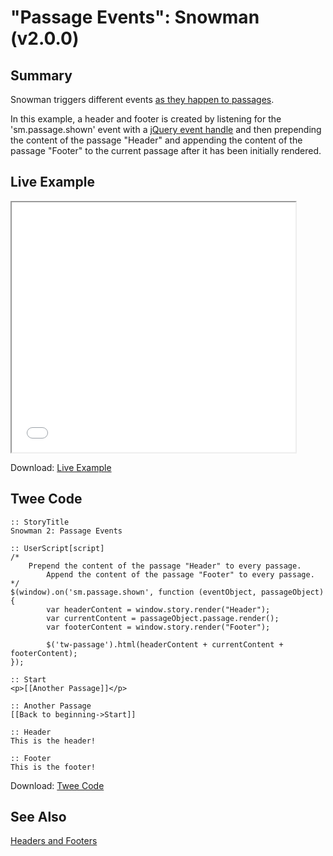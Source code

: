 # "Passage Events": Snowman (v2.0.0)

## Summary

Snowman triggers different events [as they happen to passages](https://videlais.github.io/snowman/2/events/passage_events.html).

In this example, a header and footer is created by listening for the 'sm.passage.shown' event with a [jQuery event handle](http://api.jquery.com/category/events/event-handler-attachment/) and then prepending the content of the passage "Header" and appending the content of the passage "Footer" to the current passage after it has been initially rendered.

## Live Example

<section>
<iframe src="snowman_passage_events_example.html" height=400 width=90%></iframe>


Download: <a href="snowman_passage_events_example.html" target="_blank">Live Example</a>
</section>

## Twee Code

```
:: StoryTitle
Snowman 2: Passage Events

:: UserScript[script]
/*
    Prepend the content of the passage "Header" to every passage.
		Append the content of the passage "Footer" to every passage.
*/
$(window).on('sm.passage.shown', function (eventObject, passageObject) {
		var headerContent = window.story.render("Header");
		var currentContent = passageObject.passage.render();
		var footerContent = window.story.render("Footer");

		$('tw-passage').html(headerContent + currentContent + footerContent);
});

:: Start
<p>[[Another Passage]]</p>

:: Another Passage
[[Back to beginning->Start]]

:: Header
This is the header!

:: Footer
This is the footer!

```

Download: <a href="snowman_passage_events_twee.txt" target="_blank">Twee Code</a>

## See Also

[Headers and Footers](../../headersandfooters/snowman/snowman_headersandfooters.md)
